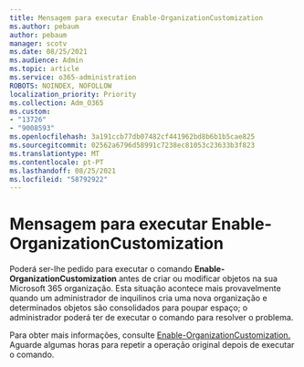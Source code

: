 ```yaml
---
title: Mensagem para executar Enable-OrganizationCustomization
ms.author: pebaum
author: pebaum
manager: scotv
ms.date: 08/25/2021
ms.audience: Admin
ms.topic: article
ms.service: o365-administration
ROBOTS: NOINDEX, NOFOLLOW
localization_priority: Priority
ms.collection: Adm_O365
ms.custom:
- "13726"
- "9008593"
ms.openlocfilehash: 3a191ccb77db07482cf441962bd8b6b1b5cae825
ms.sourcegitcommit: 02562a6796d58991c7238ec81053c23633b3f823
ms.translationtype: MT
ms.contentlocale: pt-PT
ms.lasthandoff: 08/25/2021
ms.locfileid: "58792922"
---
```

# <a name="message-to-run-enable-organizationcustomization"></a>Mensagem para executar Enable-OrganizationCustomization

Poderá ser-lhe pedido para executar o comando **Enable-OrganizationCustomization** antes de criar ou modificar objetos na sua Microsoft 365 organização. Esta situação acontece mais provavelmente quando um administrador de inquilinos cria uma nova organização e determinados objetos são consolidados para poupar espaço; o administrador poderá ter de executar o comando para resolver o problema.

Para obter mais informações, consulte [Enable-OrganizationCustomization.](https://docs.microsoft.com/powershell/module/exchange/enable-organizationcustomization) Aguarde algumas horas para repetir a operação original depois de executar o comando.
